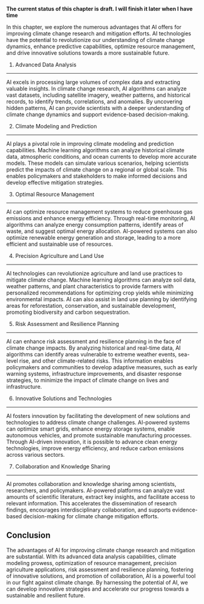 **The current status of this chapter is draft. I will finish it later when I have time**

In this chapter, we explore the numerous advantages that AI offers for improving climate change research and mitigation efforts. AI technologies have the potential to revolutionize our understanding of climate change dynamics, enhance predictive capabilities, optimize resource management, and drive innovative solutions towards a more sustainable future.

1. Advanced Data Analysis
-------------------------

AI excels in processing large volumes of complex data and extracting valuable insights. In climate change research, AI algorithms can analyze vast datasets, including satellite imagery, weather patterns, and historical records, to identify trends, correlations, and anomalies. By uncovering hidden patterns, AI can provide scientists with a deeper understanding of climate change dynamics and support evidence-based decision-making.

2. Climate Modeling and Prediction
----------------------------------

AI plays a pivotal role in improving climate modeling and prediction capabilities. Machine learning algorithms can analyze historical climate data, atmospheric conditions, and ocean currents to develop more accurate models. These models can simulate various scenarios, helping scientists predict the impacts of climate change on a regional or global scale. This enables policymakers and stakeholders to make informed decisions and develop effective mitigation strategies.

3. Optimal Resource Management
------------------------------

AI can optimize resource management systems to reduce greenhouse gas emissions and enhance energy efficiency. Through real-time monitoring, AI algorithms can analyze energy consumption patterns, identify areas of waste, and suggest optimal energy allocation. AI-powered systems can also optimize renewable energy generation and storage, leading to a more efficient and sustainable use of resources.

4. Precision Agriculture and Land Use
-------------------------------------

AI technologies can revolutionize agriculture and land use practices to mitigate climate change. Machine learning algorithms can analyze soil data, weather patterns, and plant characteristics to provide farmers with personalized recommendations for optimizing crop yields while minimizing environmental impacts. AI can also assist in land use planning by identifying areas for reforestation, conservation, and sustainable development, promoting biodiversity and carbon sequestration.

5. Risk Assessment and Resilience Planning
------------------------------------------

AI can enhance risk assessment and resilience planning in the face of climate change impacts. By analyzing historical and real-time data, AI algorithms can identify areas vulnerable to extreme weather events, sea-level rise, and other climate-related risks. This information enables policymakers and communities to develop adaptive measures, such as early warning systems, infrastructure improvements, and disaster response strategies, to minimize the impact of climate change on lives and infrastructure.

6. Innovative Solutions and Technologies
----------------------------------------

AI fosters innovation by facilitating the development of new solutions and technologies to address climate change challenges. AI-powered systems can optimize smart grids, enhance energy storage systems, enable autonomous vehicles, and promote sustainable manufacturing processes. Through AI-driven innovation, it is possible to advance clean energy technologies, improve energy efficiency, and reduce carbon emissions across various sectors.

7. Collaboration and Knowledge Sharing
--------------------------------------

AI promotes collaboration and knowledge sharing among scientists, researchers, and policymakers. AI-powered platforms can analyze vast amounts of scientific literature, extract key insights, and facilitate access to relevant information. This accelerates the dissemination of research findings, encourages interdisciplinary collaboration, and supports evidence-based decision-making for climate change mitigation efforts.

Conclusion
----------

The advantages of AI for improving climate change research and mitigation are substantial. With its advanced data analysis capabilities, climate modeling prowess, optimization of resource management, precision agriculture applications, risk assessment and resilience planning, fostering of innovative solutions, and promotion of collaboration, AI is a powerful tool in our fight against climate change. By harnessing the potential of AI, we can develop innovative strategies and accelerate our progress towards a sustainable and resilient future.
